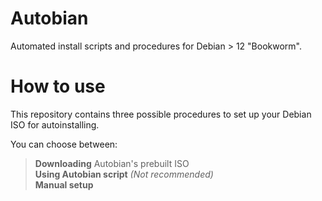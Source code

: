 # Autobian  

Automated install scripts and procedures for Debian > 12 "Bookworm".  

# How to use  

This repository contains three possible procedures to set up your Debian ISO for autoinstalling.  

You can choose between:  

> **Downloading** Autobian's prebuilt ISO  
> **Using Autobian script** _(Not recommended)_  
> **Manual setup**  